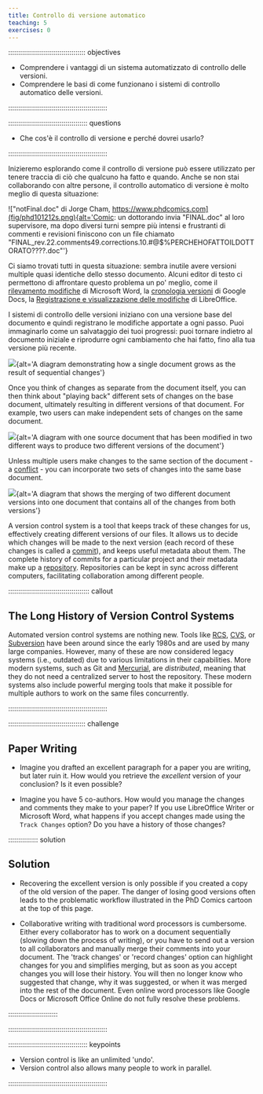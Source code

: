 ```yaml
---
title: Controllo di versione automatico
teaching: 5
exercises: 0
---
```


::::::::::::::::::::::::::::::::::::::: objectives

- Comprendere i vantaggi di un sistema automatizzato di controllo delle versioni.
- Comprendere le basi di come funzionano i sistemi di controllo automatico delle versioni.

::::::::::::::::::::::::::::::::::::::::::::::::::

:::::::::::::::::::::::::::::::::::::::: questions

- Che cos'è il controllo di versione e perché dovrei usarlo?

::::::::::::::::::::::::::::::::::::::::::::::::::

Inizieremo esplorando come il controllo di versione può essere utilizzato
per tenere traccia di ciò che qualcuno ha fatto e quando.
Anche se non stai collaborando con altre persone, il controllo automatico di versione
è molto meglio di questa situazione:

!["notFinal.doc" di Jorge Cham, https://www.phdcomics.com](fig/phd101212s.png){alt='Comic: un dottorando invia "FINAL.doc" al loro supervisore, ma dopo diversi turni sempre più intensi e frustranti di commenti e revisioni finiscono con un file chiamato "FINAL_rev.22.comments49.corrections.10.#@$%PERCHEHOFATTOILDOTTORATO????.doc"'}

Ci siamo trovati tutti in questa situazione: sembra inutile avere
versioni multiple quasi identiche dello stesso documento. Alcuni editor di testo ci permettono di affrontare questo problema un po' meglio, come il
[rilevamento modifiche](https://support.office.com/en-us/article/Track-changes-in-Word-197ba630-0f5f-4a8e-9a77-3712475e806a) di Microsoft Word,
la [cronologia versioni](https://support.google.com/docs/answer/190843?hl=it) di Google Docs,
la [Registrazione e visualizzazione delle modifiche](https://help.libreoffice.org/latest/it/text/shared/guide/redlining.html) di LibreOffice.

I sistemi di controllo delle versioni iniziano con una versione base del documento e
quindi registrano le modifiche apportate a ogni passo. Puoi immaginarlo come un salvataggio dei tuoi progressi: puoi tornare indietro al documento iniziale e riprodurre ogni cambiamento che hai fatto, fino alla tua versione più recente.

![](fig/play-changes.svg){alt='A diagram demonstrating how a single document grows as the result of sequential changes'}

Once you think of changes as separate from the document itself, you
can then think about "playing back" different sets of changes on the base document, ultimately
resulting in different versions of that document. For example, two users can make independent
sets of changes on the same document.

![](fig/versions.svg){alt='A diagram with one source document that has been modified in two different ways to produce two different versions of the document'}

Unless multiple users make changes to the same section of the document - a
[conflict](../learners/reference.md#conflict) - you can
incorporate two sets of changes into the same base document.

![](fig/merge.svg){alt='A diagram that shows the merging of two different document versions into one document that contains all of the changes from both versions'}

A version control system is a tool that keeps track of these changes for us,
effectively creating different versions of our files. It allows us to decide
which changes will be made to the next version (each record of these changes is
called a [commit](../learners/reference.md#commit)), and keeps useful metadata
about them. The complete history of commits for a particular project and their
metadata make up a [repository](../learners/reference.md#repository).
Repositories can be kept in sync across different computers, facilitating
collaboration among different people.

:::::::::::::::::::::::::::::::::::::::::  callout

## The Long History of Version Control Systems

Automated version control systems are nothing new.
Tools like [RCS](https://en.wikipedia.org/wiki/Revision_Control_System), [CVS](https://en.wikipedia.org/wiki/Concurrent_Versions_System), or [Subversion](https://en.wikipedia.org/wiki/Apache_Subversion) have been around since the early 1980s and are used by
many large companies.
However, many of these are now considered legacy systems (i.e., outdated) due to various
limitations in their capabilities.
More modern systems, such as Git and [Mercurial](https://swcarpentry.github.io/hg-novice/),
are _distributed_, meaning that they do not need a centralized server to host the repository.
These modern systems also include powerful merging tools that make it possible for
multiple authors to work on
the same files concurrently.

::::::::::::::::::::::::::::::::::::::::::::::::::

:::::::::::::::::::::::::::::::::::::::  challenge

## Paper Writing

- Imagine you drafted an excellent paragraph for a paper you are writing, but later ruin
  it. How would you retrieve the _excellent_ version of your conclusion? Is it even possible?

- Imagine you have 5 co-authors. How would you manage the changes and comments
  they make to your paper?  If you use LibreOffice Writer or Microsoft Word, what happens if
  you accept changes made using the `Track Changes` option? Do you have a
  history of those changes?

:::::::::::::::  solution

## Solution

- Recovering the excellent version is only possible if you created a copy
  of the old version of the paper. The danger of losing good versions
  often leads to the problematic workflow illustrated in the PhD Comics
  cartoon at the top of this page.

- Collaborative writing with traditional word processors is cumbersome.
  Either every collaborator has to work on a document sequentially
  (slowing down the process of writing), or you have to send out a
  version to all collaborators and manually merge their comments into
  your document. The 'track changes' or 'record changes' option can
  highlight changes for you and simplifies merging, but as soon as you
  accept changes you will lose their history. You will then no longer
  know who suggested that change, why it was suggested, or when it was
  merged into the rest of the document. Even online word processors like
  Google Docs or Microsoft Office Online do not fully resolve these
  problems.

:::::::::::::::::::::::::

::::::::::::::::::::::::::::::::::::::::::::::::::

:::::::::::::::::::::::::::::::::::::::: keypoints

- Version control is like an unlimited 'undo'.
- Version control also allows many people to work in parallel.

::::::::::::::::::::::::::::::::::::::::::::::::::
